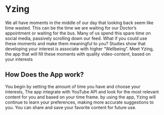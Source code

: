 # Yzing
We all have moments in the middle of our day that looking back seem like time wasted. This can be the time we are waiting for our Doctor’s appointment or waiting for the bus.
Many of us spend this spare time on social media, passively scrolling down our feed.
What if you could use these moments and make them meaningful to you? 
Studies show that developing your interest is associate with higher “Wellbeing”.
Meet Yzing, the app that will fill these moments with quality video-content,  based on your interests

## How Does the App work?
You begin by setting the amount of time you have and choose your interests, The app integrate with YouTube API and look for the most relevant content for you and based on your time frame. 
by using the app, Yzing will continue to learn your preferences, making more accurate suggestions to you.
You can share and save your favorite content for future use. 
